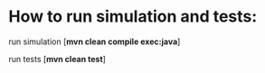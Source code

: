 # How to run simulation and tests:
run simulation [**mvn clean compile exec:java**]
 
run tests [**mvn clean test**]


